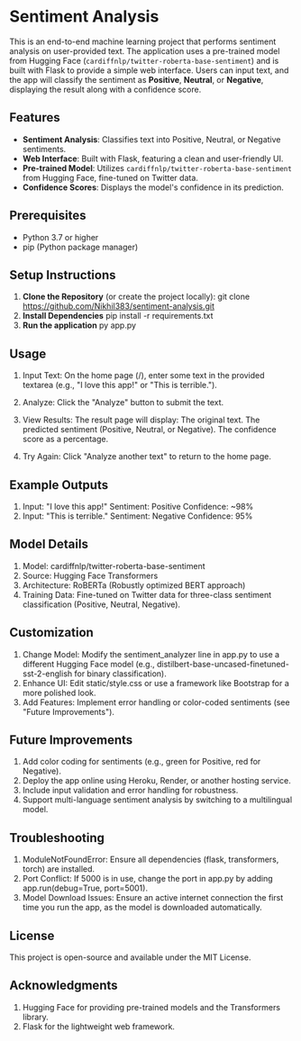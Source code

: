 # Sentiment Analysis 

This is an end-to-end machine learning project that performs sentiment analysis on user-provided text. The application uses a pre-trained model from Hugging Face (`cardiffnlp/twitter-roberta-base-sentiment`) and is built with Flask to provide a simple web interface. Users can input text, and the app will classify the sentiment as **Positive**, **Neutral**, or **Negative**, displaying the result along with a confidence score.

## Features
- **Sentiment Analysis**: Classifies text into Positive, Neutral, or Negative sentiments.
- **Web Interface**: Built with Flask, featuring a clean and user-friendly UI.
- **Pre-trained Model**: Utilizes `cardiffnlp/twitter-roberta-base-sentiment` from Hugging Face, fine-tuned on Twitter data.
- **Confidence Scores**: Displays the model's confidence in its prediction.
            

## Prerequisites
- Python 3.7 or higher
- pip (Python package manager)

## Setup Instructions
1. **Clone the Repository** (or create the project locally):
   git clone https://github.com/Nikhil383/sentiment-analysis.git
2. **Install Dependencies**
   pip install -r requirements.txt
3. **Run the application**
   py app.py
   
## Usage
1. Input Text: On the home page (/), enter some text in the provided   textarea (e.g., "I love this app!" or "This is terrible.").

2. Analyze: Click the "Analyze" button to submit the text.
3. View Results: The result page will display:
The original text.
The predicted sentiment (Positive, Neutral, or Negative).
The confidence score as a percentage.
4. Try Again: Click "Analyze another text" to return to the home page.



## Example Outputs
1. Input: "I love this app!"
Sentiment: Positive
Confidence: ~98%
2. Input: "This is terrible."
Sentiment: Negative
Confidence: 95%


## Model Details
1. Model: cardiffnlp/twitter-roberta-base-sentiment
2. Source: Hugging Face Transformers
3. Architecture: RoBERTa (Robustly optimized BERT approach)
4. Training Data: Fine-tuned on Twitter data for three-class sentiment 
classification (Positive, Neutral, Negative).


## Customization
1. Change Model: Modify the sentiment_analyzer line in app.py to use a different Hugging Face model (e.g., distilbert-base-uncased-finetuned-sst-2-english for binary classification).
2. Enhance UI: Edit static/style.css or use a framework like Bootstrap for a more polished look.
3. Add Features: Implement error handling or color-coded sentiments (see "Future Improvements").


## Future Improvements
1. Add color coding for sentiments (e.g., green for Positive, red for Negative).
2. Deploy the app online using Heroku, Render, or another hosting service.
3. Include input validation and error handling for robustness.
4. Support multi-language sentiment analysis by switching to a multilingual model.


## Troubleshooting
1. ModuleNotFoundError: Ensure all dependencies (flask, transformers, torch) are installed.
2. Port Conflict: If 5000 is in use, change the port in app.py by adding app.run(debug=True, port=5001).
3. Model Download Issues: Ensure an active internet connection the first time you run the app, as the model is downloaded automatically.


## License
This project is open-source and available under the MIT License.

## Acknowledgments
1. Hugging Face for providing pre-trained models and the Transformers library.
2. Flask for the lightweight web framework.
